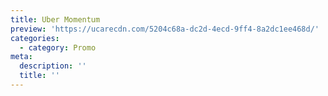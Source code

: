 ```yaml
---
title: Uber Momentum
preview: 'https://ucarecdn.com/5204c68a-dc2d-4ecd-9ff4-8a2dc1ee468d/'
categories:
  - category: Promo
meta:
  description: ''
  title: ''
---
```

